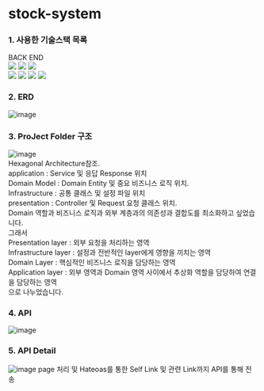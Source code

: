 # stock-system

### 1. 사용한 기술스택 목록<br/>
BACK END<br/>
<img src="https://img.shields.io/badge/java-007396?style=for-the-badge&logo=Java&logoColor=white">
<img src="https://img.shields.io/badge/Spring Boot-6DB33F?style=for-the-badge&logo=Spring Boot&logoColor=white">
<img src="https://img.shields.io/badge/JPA-6DB33F?style=for-the-badge&logo=JPA&logoColor=white">  
<img src="https://img.shields.io/badge/Swagger-007396?style=for-the-badge&logo=Swagger&logoColor=white">
<img src="https://img.shields.io/badge/Hateoas-4479A1?style=for-the-badge&logo=Hateoas&logoColor=white">
<img src="https://img.shields.io/badge/Spring Validation-6DB33F?style=for-the-badge&logo=Spring Validation&logoColor=white">
<img src="https://img.shields.io/badge/H2-6DB33F?style=for-the-badge&logo=H2&logoColor=white">  

### 2. ERD<br/>
![image](https://user-images.githubusercontent.com/31757314/178143398-e20a6208-5d3b-4bf3-b753-cde0db252631.png)

### 3. ProJect Folder 구조<br/>
![image](https://user-images.githubusercontent.com/31757314/178143417-c1c9fb71-b671-4ef6-bb7d-dbe199c9ee99.png)<br/>
Hexagonal Architecture참조. <br/>
application : Service 및 응답 Response 위치 <br/>
Domain Model : Domain Entity 및 중요 비즈니스 로직 위치.<br/>
Infrastructure : 공통 클래스 및 설정 파일 위치<br/>
presentation : Controller 및 Request 요청 클래스 위치.<br/>
Domain 역할과 비즈니스 로직과 외부 계층과의 의존성과 결합도를 최소화하고 싶었습니다.<br/>
그래서 <br/>
Presentation layer : 외부 요청을 처리하는 영역<br/>
Infrastructure layer : 설정과 전반적인 layer에게 영향을 끼치는 영역<br/>
Domain Layer : 핵심적인 비즈니스 로직을 담당하는 영역<br/>
Application layer : 외부 영역과 Domain 영역 사이에서 추상화 역할을 담당하여 연결을 담당하는 영역<br/>
으로 나누었습니다.<br/>

### 4. API<br/>
![image](https://user-images.githubusercontent.com/31757314/178143620-bad1d7dc-715f-4032-b55b-f9fca2714bc9.png)

### 5. API Detail<br/>
![image](https://user-images.githubusercontent.com/31757314/178143680-aba33b87-d3c4-447b-ae28-4830ed0ada36.png)
page 처리 및 Hateoas를 통한 Self Link 및 관련 Link까지 API를 통해 전송


